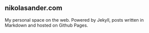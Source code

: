## nikolasander.com

My personal space on the web. Powered by Jekyll, posts written in Markdown and hosted on Github Pages.
